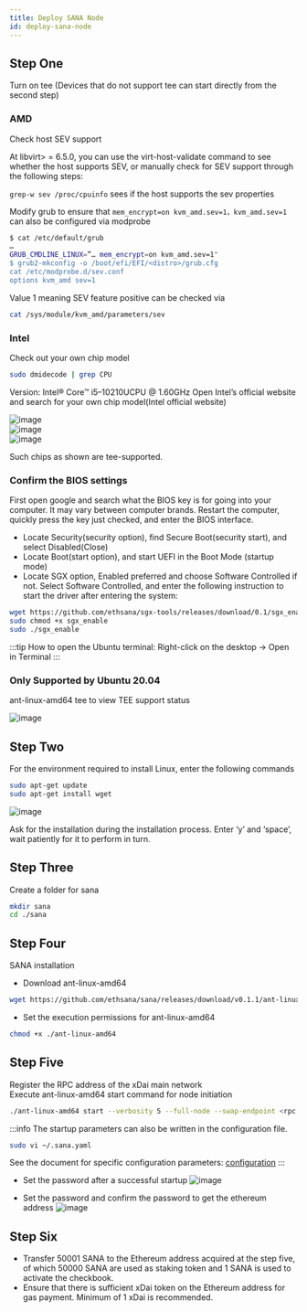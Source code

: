 ```yaml
---
title: Deploy SANA Node
id: deploy-sana-node
---
```


## Step One
Turn on tee (Devices that do not support tee can start directly from the second step)

### AMD
Check host SEV support  

At libvirt> = 6.5.0, you can use the virt-host-validate command to see whether the host supports SEV, or manually check for SEV support through the following steps:

```grep-w sev /proc/cpuinfo``` sees if the host supports the sev properties  

Modify grub to ensure that ```mem_encrypt=on kvm_amd.sev=1，kvm_amd.sev=1``` can also be configured via modprobe  

```bash
$ cat /etc/default/grub
…
GRUB_CMDLINE_LINUX=”… mem_encrypt=on kvm_amd.sev=1"
$ grub2-mkconfig -o /boot/efi/EFI/<distro>/grub.cfg
cat /etc/modprobe.d/sev.conf
options kvm_amd sev=1
```  

Value 1 meaning SEV feature positive can be checked via  

```bash
cat /sys/module/kvm_amd/parameters/sev 
```  

### Intel

Check out your own chip model

```bash
sudo dmidecode | grep CPU
```  

Version: Intel® Core™ i5–10210UCPU @ 1.60GHz Open Intel’s official website and search for your own chip model(Intel official website)

![image](./assets/deplay-sana-node/1.png)  
![image](./assets/deplay-sana-node/2.png)  
![image](./assets/deplay-sana-node/3.png)  

Such chips as shown are tee-supported.

### Confirm the BIOS settings
First open google and search what the BIOS key is for going into your computer. It may vary between computer brands. Restart the computer, quickly press the key just checked, and enter the BIOS interface.  

- Locate Security(security option), find Secure Boot(security start), and select Disabled(Close)
- Locate Boot(start option), and start UEFI in the Boot Mode (startup mode)
- Locate SGX option, Enabled preferred and choose Software Controlled if not. Select Software Controlled, and enter the following instruction to start the driver after entering the system:

```bash
wget https://github.com/ethsana/sgx-tools/releases/download/0.1/sgx_enable
sudo chmod +x sgx_enable
sudo ./sgx_enable
```

:::tip
How to open the Ubuntu terminal: Right-click on the desktop → Open in Terminal
:::  

### Only Supported by Ubuntu 20.04

ant-linux-amd64 tee to view TEE support status

![image](./assets/deplay-sana-node/4.png)  

## Step Two
For the environment required to install Linux, enter the following commands

```bash
sudo apt-get update
sudo apt-get install wget
```

![image](./assets/deplay-sana-node/5.png)  

Ask for the installation during the installation process. Enter ‘y’ and ‘space’, wait patiently for it to perform in turn.

## Step Three
Create a folder for sana

```bash
mkdir sana
cd ./sana
```

## Step Four

SANA installation

- Download ant-linux-amd64

```bash
wget https://github.com/ethsana/sana/releases/download/v0.1.1/ant-linux-amd64
```

- Set the execution permissions for ant-linux-amd64

```bash
chmod +x ./ant-linux-amd64
```

## Step Five
Register the RPC address of the xDai main network  
Execute ant-linux-amd64 start command for node initiation

```bash
./ant-linux-amd64 start --verbosity 5 --full-node --swap-endpoint <rpc link of xdai> --debug-api-enable --cors-allowed-origins "*"
```

:::info
The startup parameters can also be written in the configuration file.
```bash
sudo vi ~/.sana.yaml
```
See the document for specific configuration parameters: [configuration](/docs/working-with-ant/configuration)
:::  

- Set the password after a successful startup
![image](./assets/deplay-sana-node/6.jpg)  

- Set the password and confirm the password to get the ethereum address
![image](./assets/deplay-sana-node/7.jpg)  

## Step Six
- Transfer 50001 SANA to the Ethereum address acquired at the step five, of which 50000 SANA are used as staking token and 1 SANA is used to activate the checkbook.
- Ensure that there is sufficient xDai token on the Ethereum address for gas payment. Minimum of 1 xDai is recommended.